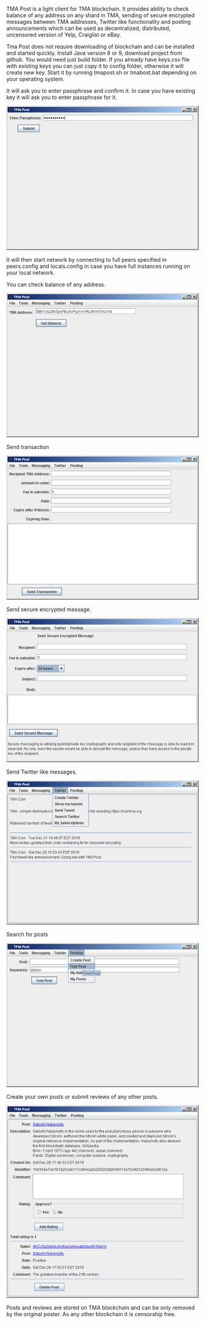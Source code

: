 TMA Post is a light client for TMA blockchain. It provides ability to check balance of any address on any shard in TMA, sending of secure encrypted messages between TMA addresses, Twitter like functionality and posting announcements which can be used as decentralized, distributed, uncensored version of Yelp, Craiglist or eBay.

Tma Post does not require downloading of blockchain and can be installed and started quickly. Install Java version 8 or 9, download project from github. You would need just build folder. If you already have keys.csv file with existing keys you can just copy it to config folder, otherwise it will create new key. Start it by running tmapost.sh or tmabost.bat depending on your operating system.

It will ask you to enter passphrase and confirm it. In case you have existing key it will ask you to enter passphrase for it.

![Passphrase](https://raw.githubusercontent.com/tmacoin/tmapost/master/tmapost/images/image001.png)

It will then start network by connecting to full peers specified in peers.config and locals.config in case you have full instances running on your local network.

You can check balance of any address.

![Balance](https://raw.githubusercontent.com/tmacoin/tmapost/master/tmapost/images/image002.png)

Send transaction

![Transaction](https://raw.githubusercontent.com/tmacoin/tmapost/master/tmapost/images/image003.png)

Send secure encrypted message.

![Secure Message](https://raw.githubusercontent.com/tmacoin/tmapost/master/tmapost/images/image004.png)

Send Twitter like messages.

![Twitter](https://raw.githubusercontent.com/tmacoin/tmapost/master/tmapost/images/image005.png)

Search for posts

![Search for posts](https://raw.githubusercontent.com/tmacoin/tmapost/master/tmapost/images/image006.png)

Create your own posts or submit reviews of any other posts.

![View Post](https://raw.githubusercontent.com/tmacoin/tmapost/master/tmapost/images/image007.png)

Posts and reviews are stored on TMA blockchain and can be only removed by the original poster. As any other blockchain it is censorship free.
